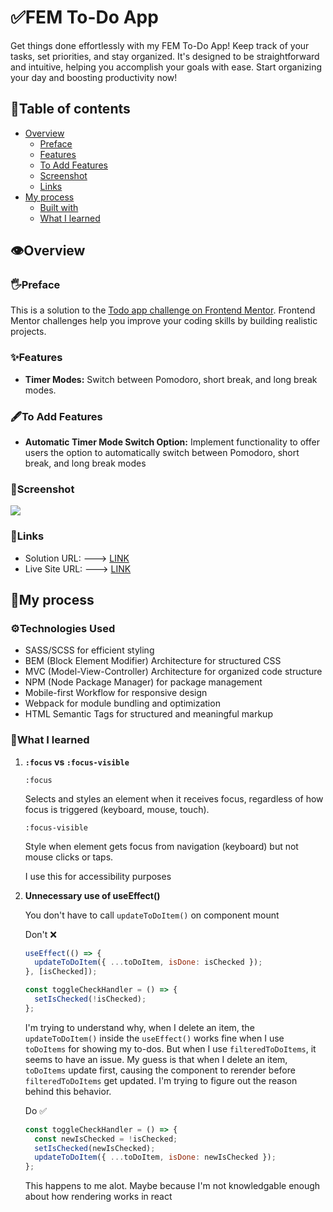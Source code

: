 # ✅FEM To-Do App

Get things done effortlessly with my FEM To-Do App! Keep track of your tasks, set priorities, and stay organized. It's designed to be straightforward and intuitive, helping you accomplish your goals with ease. Start organizing your day and boosting productivity now!

## 📃Table of contents

- [Overview](#overview)
  - [Preface](#preface)
  - [Features](#features)
  - [To Add Features](#to-add-features)
  - [Screenshot](#screenshot)
  - [Links](#links)
- [My process](#my-process)
  - [Built with](#built-with)
  - [What I learned](#what-i-learned)

## 👁️Overview

### 🖐️Preface

This is a solution to the [Todo app challenge on Frontend Mentor](https://www.frontendmentor.io/challenges/todo-app-Su1_KokOW). Frontend Mentor challenges help you improve your coding skills by building realistic projects.

### ✨Features

- **Timer Modes:** Switch between Pomodoro, short break, and long break modes.

### 🖋️To Add Features

- **Automatic Timer Mode Switch Option:** Implement functionality to offer users the option to automatically switch between Pomodoro, short break, and long break modes

### 📸Screenshot

![](./preview/screenshot.png)

### 🔗Links

- Solution URL: ---> [LINK](https://www.frontendmentor.io/solutions/fem-pomodoro-app-using-html-css-and-vanilla-javascript-g8E78rx7dm)
- Live Site URL: ---> [LINK](https://fempomodoro.netlify.app/)

## 🚛My process

### ⚙️Technologies Used

- SASS/SCSS for efficient styling
- BEM (Block Element Modifier) Architecture for structured CSS
- MVC (Model-View-Controller) Architecture for organized code structure
- NPM (Node Package Manager) for package management
- Mobile-first Workflow for responsive design
- Webpack for module bundling and optimization
- HTML Semantic Tags for structured and meaningful markup

### 🧠What I learned

1. **`:focus` vs `:focus-visible`**

   `:focus`

   Selects and styles an element when it receives focus, regardless of how focus is triggered (keyboard, mouse, touch).

   `:focus-visible`

   Style when element gets focus from navigation (keyboard) but not mouse clicks or taps.

   I use this for accessibility purposes

2. **Unnecessary use of useEffect()**

   You don't have to call `updateToDoItem()` on component mount

   Don't ❌

   ```js
   useEffect(() => {
     updateToDoItem({ ...toDoItem, isDone: isChecked });
   }, [isChecked]);

   const toggleCheckHandler = () => {
     setIsChecked(!isChecked);
   };
   ```

   I'm trying to understand why, when I delete an item, the `updateToDoItem()` inside the `useEffect()` works fine when I use `toDoItems` for showing my to-dos. But when I use `filteredToDoItems`, it seems to have an issue. My guess is that when I delete an item, `toDoItems` update first, causing the component to rerender before `filteredToDoItems` get updated. I'm trying to figure out the reason behind this behavior.

   Do ✅

   ```js
   const toggleCheckHandler = () => {
     const newIsChecked = !isChecked;
     setIsChecked(newIsChecked);
     updateToDoItem({ ...toDoItem, isDone: newIsChecked });
   };
   ```

   This happens to me alot. Maybe because I'm not knowledgable enough about how rendering works in react
